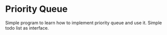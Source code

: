 # Priority Queue
Simple program to learn how to implement priority queue and use it. Simple todo list as interface.